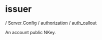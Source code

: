 # issuer

/ [Server Config](../../../README.md) / [authorization](../../README.md) / [auth_callout](../README.md) 

An account public NKey.

